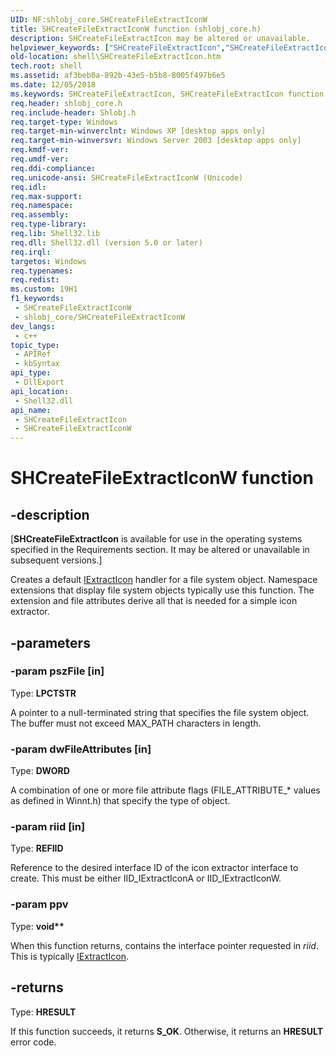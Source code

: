 ```yaml
---
UID: NF:shlobj_core.SHCreateFileExtractIconW
title: SHCreateFileExtractIconW function (shlobj_core.h)
description: SHCreateFileExtractIcon may be altered or unavailable.
helpviewer_keywords: ["SHCreateFileExtractIcon","SHCreateFileExtractIcon function [Windows Shell]","SHCreateFileExtractIconW","_win32_SHCreateFileExtractIcon","shell.SHCreateFileExtractIcon","shlobj_core/SHCreateFileExtractIcon","shlobj_core/SHCreateFileExtractIconW"]
old-location: shell\SHCreateFileExtractIcon.htm
tech.root: shell
ms.assetid: af3beb0a-892b-43e5-b5b8-8005f497b6e5
ms.date: 12/05/2018
ms.keywords: SHCreateFileExtractIcon, SHCreateFileExtractIcon function [Windows Shell], SHCreateFileExtractIconW, _win32_SHCreateFileExtractIcon, shell.SHCreateFileExtractIcon, shlobj_core/SHCreateFileExtractIcon, shlobj_core/SHCreateFileExtractIconW
req.header: shlobj_core.h
req.include-header: Shlobj.h
req.target-type: Windows
req.target-min-winverclnt: Windows XP [desktop apps only]
req.target-min-winversvr: Windows Server 2003 [desktop apps only]
req.kmdf-ver: 
req.umdf-ver: 
req.ddi-compliance: 
req.unicode-ansi: SHCreateFileExtractIconW (Unicode)
req.idl: 
req.max-support: 
req.namespace: 
req.assembly: 
req.type-library: 
req.lib: Shell32.lib
req.dll: Shell32.dll (version 5.0 or later)
req.irql: 
targetos: Windows
req.typenames: 
req.redist: 
ms.custom: 19H1
f1_keywords:
 - SHCreateFileExtractIconW
 - shlobj_core/SHCreateFileExtractIconW
dev_langs:
 - c++
topic_type:
 - APIRef
 - kbSyntax
api_type:
 - DllExport
api_location:
 - Shell32.dll
api_name:
 - SHCreateFileExtractIcon
 - SHCreateFileExtractIconW
---
```


# SHCreateFileExtractIconW function


## -description

<p class="CCE_Message">[<b>SHCreateFileExtractIcon</b> is available for use in the operating systems specified in the Requirements section. It may be altered or unavailable in subsequent versions.]

Creates a default <a href="/windows/desktop/api/shlobj_core/nn-shlobj_core-iextracticona">IExtractIcon</a> handler for a file system object. Namespace extensions that display file system objects typically use this function. The extension and file attributes derive all that is needed for a simple icon extractor.

## -parameters

### -param pszFile [in]

Type: <b>LPCTSTR</b>

A pointer to a null-terminated string that specifies the file system object. The buffer must not exceed MAX_PATH characters in length.

### -param dwFileAttributes [in]

Type: <b>DWORD</b>

A combination of one or more file attribute flags (FILE_ATTRIBUTE_* values as defined in Winnt.h) that specify the type of object.

### -param riid [in]

Type: <b>REFIID</b>

Reference to the desired interface ID of the icon extractor interface to create. This must be either IID_IExtractIconA or IID_IExtractIconW.

### -param ppv

Type: <b>void**</b>

When this function returns, contains the interface pointer requested in <i>riid</i>. This is typically <a href="/windows/desktop/api/shlobj_core/nn-shlobj_core-iextracticona">IExtractIcon</a>.

## -returns

Type: <b>HRESULT</b>

If this function succeeds, it returns <b>S_OK</b>. Otherwise, it returns an <b>HRESULT</b> error code.
